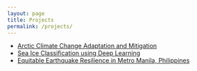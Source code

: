 ```yaml
---
layout: page
title: Projects
permalink: /projects/
---
```


<ul>
	<li><a href="ArcticCCAM">Arctic Climate Change Adaptation and Mitigation</a></li>
	<li><a href="SeaIceDL">Sea Ice Classification using Deep Learning</a></li>
	<li><a href="EarthquakeGMMA">Equitable Earthquake Resilience in Metro Manila, Philippines</a></li>
</ul>